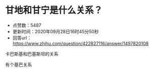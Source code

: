 # 甘地和甘宁是什么关系？
- 点赞数：5487
- 更新时间：2020年09月28日16时45分50秒
- 回答url：https://www.zhihu.com/question/422827116/answer/1497820108
<body>
 <p data-pid="fjYpsyfm">卡巴斯基和巴基斯坦的关系</p>
 <p data-pid="J6wQmxLY">有个基巴关系</p>
</body>
